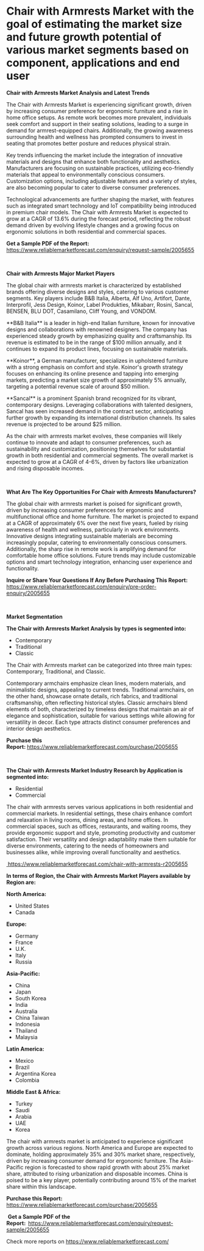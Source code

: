 <p><h1>Chair with Armrests Market with the goal of estimating the market size and future growth potential of various market segments based on component, applications and end user</h1></p><p><strong>Chair with Armrests Market Analysis and Latest Trends</strong></p>
<p><p>The Chair with Armrests Market is experiencing significant growth, driven by increasing consumer preference for ergonomic furniture and a rise in home office setups. As remote work becomes more prevalent, individuals seek comfort and support in their seating solutions, leading to a surge in demand for armrest-equipped chairs. Additionally, the growing awareness surrounding health and wellness has prompted consumers to invest in seating that promotes better posture and reduces physical strain.</p><p>Key trends influencing the market include the integration of innovative materials and designs that enhance both functionality and aesthetics. Manufacturers are focusing on sustainable practices, utilizing eco-friendly materials that appeal to environmentally conscious consumers. Customization options, including adjustable features and a variety of styles, are also becoming popular to cater to diverse consumer preferences.</p><p>Technological advancements are further shaping the market, with features such as integrated smart technology and IoT compatibility being introduced in premium chair models. The Chair with Armrests Market is expected to grow at a CAGR of 13.6% during the forecast period, reflecting the robust demand driven by evolving lifestyle changes and a growing focus on ergonomic solutions in both residential and commercial spaces.</p></p>
<p><strong>Get a Sample PDF of the Report:&nbsp;</strong> <a href="https://www.reliablemarketforecast.com/enquiry/request-sample/2005655?utm_campaign=2124&utm_medium=2&utm_source=Github&utm_content=ia&utm_term=09022025&utm_id=chair-with-armrests">https://www.reliablemarketforecast.com/enquiry/request-sample/2005655</a></p>
<p>&nbsp;</p>
<p><strong>Chair with Armrests Major Market Players</strong></p>
<p><p>The global chair with armrests market is characterized by established brands offering diverse designs and styles, catering to various customer segments. Key players include B&B Italia, Alberta, Alf Uno, Artifort, Dante, Interprofil, Jess Design, Koinor, Label Produkties, Mikabarr, Rosini, Sancal, BENSEN, BLU DOT, Casamilano, Cliff Young, and VONDOM.</p><p>**B&B Italia** is a leader in high-end Italian furniture, known for innovative designs and collaborations with renowned designers. The company has experienced steady growth by emphasizing quality and craftsmanship. Its revenue is estimated to be in the range of $100 million annually, and it continues to expand its product lines, focusing on sustainable materials.</p><p>**Koinor**, a German manufacturer, specializes in upholstered furniture with a strong emphasis on comfort and style. Koinor's growth strategy focuses on enhancing its online presence and tapping into emerging markets, predicting a market size growth of approximately 5% annually, targeting a potential revenue scale of around $50 million.</p><p>**Sancal** is a prominent Spanish brand recognized for its vibrant, contemporary designs. Leveraging collaborations with talented designers, Sancal has seen increased demand in the contract sector, anticipating further growth by expanding its international distribution channels. Its sales revenue is projected to be around $25 million.</p><p>As the chair with armrests market evolves, these companies will likely continue to innovate and adapt to consumer preferences, such as sustainability and customization, positioning themselves for substantial growth in both residential and commercial segments. The overall market is expected to grow at a CAGR of 4-6%, driven by factors like urbanization and rising disposable incomes.</p></p>
<p>&nbsp;</p>
<p><strong>What Are The Key Opportunities For Chair with Armrests Manufacturers?</strong></p>
<p><p>The global chair with armrests market is poised for significant growth, driven by increasing consumer preferences for ergonomic and multifunctional office and home furniture. The market is projected to expand at a CAGR of approximately 6% over the next five years, fueled by rising awareness of health and wellness, particularly in work environments. Innovative designs integrating sustainable materials are becoming increasingly popular, catering to environmentally conscious consumers. Additionally, the sharp rise in remote work is amplifying demand for comfortable home office solutions. Future trends may include customizable options and smart technology integration, enhancing user experience and functionality.</p></p>
<p><strong>Inquire or Share Your Questions If Any Before Purchasing This Report:</strong> <a href="https://www.reliablemarketforecast.com/enquiry/pre-order-enquiry/2005655?utm_campaign=2124&utm_medium=2&utm_source=Github&utm_content=ia&utm_term=09022025&utm_id=chair-with-armrests">https://www.reliablemarketforecast.com/enquiry/pre-order-enquiry/2005655</a></p>
<p>&nbsp;</p>
<p><strong>Market Segmentation</strong></p>
<p><strong>The Chair with Armrests Market Analysis by types is segmented into:</strong></p>
<p><ul><li>Contemporary</li><li>Traditional</li><li>Classic</li></ul></p>
<p><p>The Chair with Armrests market can be categorized into three main types: Contemporary, Traditional, and Classic. </p><p>Contemporary armchairs emphasize clean lines, modern materials, and minimalistic designs, appealing to current trends. Traditional armchairs, on the other hand, showcase ornate details, rich fabrics, and traditional craftsmanship, often reflecting historical styles. Classic armchairs blend elements of both, characterized by timeless designs that maintain an air of elegance and sophistication, suitable for various settings while allowing for versatility in decor. Each type attracts distinct consumer preferences and interior design aesthetics.</p></p>
<p><strong>Purchase this Report:&nbsp;</strong><a href="https://www.reliablemarketforecast.com/purchase/2005655?utm_campaign=2124&utm_medium=2&utm_source=Github&utm_content=ia&utm_term=09022025&utm_id=chair-with-armrests">https://www.reliablemarketforecast.com/purchase/2005655</a></p>
<p>&nbsp;</p>
<p><strong>The Chair with Armrests Market Industry Research by Application is segmented into:</strong></p>
<p><ul><li>Residential</li><li>Commercial</li></ul></p>
<p><p>The chair with armrests serves various applications in both residential and commercial markets. In residential settings, these chairs enhance comfort and relaxation in living rooms, dining areas, and home offices. In commercial spaces, such as offices, restaurants, and waiting rooms, they provide ergonomic support and style, promoting productivity and customer satisfaction. Their versatility and design adaptability make them suitable for diverse environments, catering to the needs of homeowners and businesses alike, while improving overall functionality and aesthetics.</p></p>
<p><a href="https://www.reliablemarketforecast.com/chair-with-armrests-r2005655?utm_campaign=2124&utm_medium=2&utm_source=Github&utm_content=ia&utm_term=09022025&utm_id=chair-with-armrests">&nbsp;https://www.reliablemarketforecast.com/chair-with-armrests-r2005655</a></p>
<p><strong>In terms of Region, the Chair with Armrests Market Players available by Region are:</strong></p>
<p>
    <p> <strong> North America: </strong>
        <ul>
            <li>United States</li>
            <li>Canada</li>
        </ul>
        </p> 
    <p> <strong> Europe: </strong>
        <ul>
            <li>Germany</li>
            <li>France</li>
            <li>U.K.</li>
            <li>Italy</li>
            <li>Russia</li>
        </ul>
        </p> 
    <p> <strong> Asia-Pacific: </strong>
        <ul>
            <li>China</li>
            <li>Japan</li>
            <li>South Korea</li>
            <li>India</li>
            <li>Australia</li>
            <li>China Taiwan</li>
            <li>Indonesia</li>
            <li>Thailand</li>
            <li>Malaysia</li>
        </ul>
        </p> 
    <p> <strong> Latin America: </strong>
        <ul>
            <li>Mexico</li>
            <li>Brazil</li>
            <li>Argentina Korea</li>
            <li>Colombia</li>
        </ul>
        </p> 
    <p> <strong> Middle East & Africa: </strong>
        <ul>
            <li>Turkey</li>
            <li>Saudi</li>
            <li>Arabia</li>
            <li>UAE</li>
            <li>Korea</li>
        </ul>
    </p>
    </p>
<p><p>The chair with armrests market is anticipated to experience significant growth across various regions. North America and Europe are expected to dominate, holding approximately 35% and 30% market share, respectively, driven by increasing consumer demand for ergonomic furniture. The Asia-Pacific region is forecasted to show rapid growth with about 25% market share, attributed to rising urbanization and disposable incomes. China is poised to be a key player, potentially contributing around 15% of the market share within this landscape.</p></p>
<p><strong>Purchase this Report: </strong><a href="https://www.reliablemarketforecast.com/purchase/2005655?utm_campaign=2124&utm_medium=2&utm_source=Github&utm_content=ia&utm_term=09022025&utm_id=chair-with-armrests">https://www.reliablemarketforecast.com/purchase/2005655</a></p>
<p>&nbsp;<strong>Get a Sample PDF of the Report:&nbsp;&nbsp;</strong><a href="https://www.reliablemarketforecast.com/enquiry/request-sample/2005655?utm_campaign=2124&utm_medium=2&utm_source=Github&utm_content=ia&utm_term=09022025&utm_id=chair-with-armrests">https://www.reliablemarketforecast.com/enquiry/request-sample/2005655</a></p>
<p><strong></strong></p>
<p>Check more reports on <a href="https://www.reliablemarketforecast.com/?utm_campaign=2124&utm_medium=2&utm_source=Github&utm_content=ia&utm_term=09022025&utm_id=chair-with-armrests">https://www.reliablemarketforecast.com/</a></p>